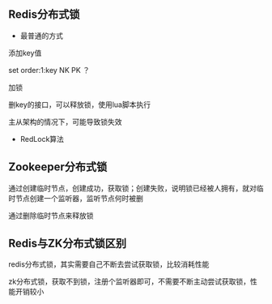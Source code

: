 ## Redis分布式锁

- 最普通的方式

添加key值

set order:1:key NK PK ？

加锁 



删key的接口，可以释放锁，使用lua脚本执行

主从架构的情况下，可能导致锁失效



- RedLock算法



## Zookeeper分布式锁

通过创建临时节点，创建成功，获取锁；创建失败，说明锁已经被人拥有，就对临时节点创建一个监听器，监听节点何时被删

通过删除临时节点来释放锁







## Redis与ZK分布式锁区别

redis分布式锁，其实需要自己不断去尝试获取锁，比较消耗性能

 

zk分布式锁，获取不到锁，注册个监听器即可，不需要不断主动尝试获取锁，性能开销较小